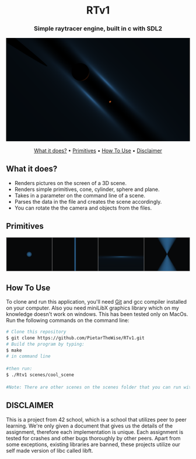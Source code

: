 <h1 align="center">
  <br>
    RTv1
  <br>
</h1>

<h3 align="center">Simple raytracer engine, built in c with SDL2</h3>

<img src="screenshots/rtv1_cool.png"></img>

<p align="center">
  <a href="#what-it-does">What it does?</a> •
  <a href="#primitives">Primitives</a> •
  <a href="#how-to-use">How To Use</a> •
  <a href="#disclaimer">Disclaimer</a>
</p>

## What it does?

* Renders pictures on the screen of a 3D scene.
* Renders simple primitives, cone, cylinder, sphere and plane.
* Takes in a parameter on the command line of a scene.
* Parses the data in the file and creates the scene accordingly.
* You can rotate the the camera and objects from the files.

## Primitives

<img src="screenshots/primitives.png"></img>

## How To Use

To clone and run this application, you'll need [Git](https://git-scm.com) and gcc compiler installed on your computer. Also you need miniLibX graphics library which on my knowledge doesn't work on windows. This has been tested only on MacOs. Run the following commands on the command line:

```bash
# Clone this repository
$ git clone https://github.com/PietarTheWise/RTv1.git
# Build the program by typing:
$ make
# in command line

#then run:
$ ./Rtv1 scenes/cool_scene

#Note: There are other scenes on the scenes folder that you can run with the program.

```

## DISCLAIMER

<p>
This is a project from 42 school, which is a school that utilizes peer to peer learning.
We're only given a document that gives us the details of the assignment, therefore each implementation
is unique. Each assignment is tested for crashes and other bugs thoroughly by other peers. Apart from some exceptions, existing
libraries are banned, these projects utilize our self made version of libc called libft.
</p>
